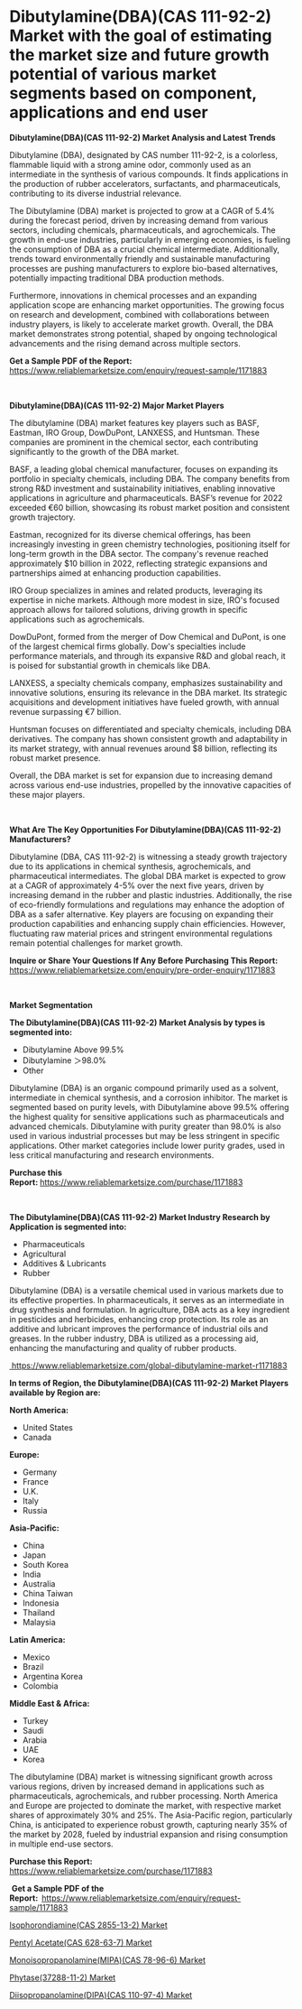 <p><h1>Dibutylamine(DBA)(CAS 111-92-2) Market with the goal of estimating the market size and future growth potential of various market segments based on component, applications and end user</h1></p><p><strong>Dibutylamine(DBA)(CAS 111-92-2) Market Analysis and Latest Trends</strong></p>
<p><p>Dibutylamine (DBA), designated by CAS number 111-92-2, is a colorless, flammable liquid with a strong amine odor, commonly used as an intermediate in the synthesis of various compounds. It finds applications in the production of rubber accelerators, surfactants, and pharmaceuticals, contributing to its diverse industrial relevance.</p><p>The Dibutylamine (DBA) market is projected to grow at a CAGR of 5.4% during the forecast period, driven by increasing demand from various sectors, including chemicals, pharmaceuticals, and agrochemicals. The growth in end-use industries, particularly in emerging economies, is fueling the consumption of DBA as a crucial chemical intermediate. Additionally, trends toward environmentally friendly and sustainable manufacturing processes are pushing manufacturers to explore bio-based alternatives, potentially impacting traditional DBA production methods.</p><p>Furthermore, innovations in chemical processes and an expanding application scope are enhancing market opportunities. The growing focus on research and development, combined with collaborations between industry players, is likely to accelerate market growth. Overall, the DBA market demonstrates strong potential, shaped by ongoing technological advancements and the rising demand across multiple sectors.</p></p>
<p><strong>Get a Sample PDF of the Report:&nbsp;</strong> <a href="https://www.reliablemarketsize.com/enquiry/request-sample/1171883?utm_campaign=2095&utm_medium=2&utm_source=Github&utm_content=ia&utm_term=03042025&utm_id=dibutylaminedbacas-111-92-2">https://www.reliablemarketsize.com/enquiry/request-sample/1171883</a></p>
<p>&nbsp;</p>
<p><strong>Dibutylamine(DBA)(CAS 111-92-2) Major Market Players</strong></p>
<p><p>The dibutylamine (DBA) market features key players such as BASF, Eastman, IRO Group, DowDuPont, LANXESS, and Huntsman. These companies are prominent in the chemical sector, each contributing significantly to the growth of the DBA market.</p><p>BASF, a leading global chemical manufacturer, focuses on expanding its portfolio in specialty chemicals, including DBA. The company benefits from strong R&D investment and sustainability initiatives, enabling innovative applications in agriculture and pharmaceuticals. BASF’s revenue for 2022 exceeded €60 billion, showcasing its robust market position and consistent growth trajectory.</p><p>Eastman, recognized for its diverse chemical offerings, has been increasingly investing in green chemistry technologies, positioning itself for long-term growth in the DBA sector. The company's revenue reached approximately $10 billion in 2022, reflecting strategic expansions and partnerships aimed at enhancing production capabilities.</p><p>IRO Group specializes in amines and related products, leveraging its expertise in niche markets. Although more modest in size, IRO's focused approach allows for tailored solutions, driving growth in specific applications such as agrochemicals.</p><p>DowDuPont, formed from the merger of Dow Chemical and DuPont, is one of the largest chemical firms globally. Dow's specialties include performance materials, and through its expansive R&D and global reach, it is poised for substantial growth in chemicals like DBA.</p><p>LANXESS, a specialty chemicals company, emphasizes sustainability and innovative solutions, ensuring its relevance in the DBA market. Its strategic acquisitions and development initiatives have fueled growth, with annual revenue surpassing €7 billion.</p><p>Huntsman focuses on differentiated and specialty chemicals, including DBA derivatives. The company has shown consistent growth and adaptability in its market strategy, with annual revenues around $8 billion, reflecting its robust market presence.</p><p>Overall, the DBA market is set for expansion due to increasing demand across various end-use industries, propelled by the innovative capacities of these major players.</p></p>
<p>&nbsp;</p>
<p><strong>What Are The Key Opportunities For Dibutylamine(DBA)(CAS 111-92-2) Manufacturers?</strong></p>
<p><p>Dibutylamine (DBA, CAS 111-92-2) is witnessing a steady growth trajectory due to its applications in chemical synthesis, agrochemicals, and pharmaceutical intermediates. The global DBA market is expected to grow at a CAGR of approximately 4-5% over the next five years, driven by increasing demand in the rubber and plastic industries. Additionally, the rise of eco-friendly formulations and regulations may enhance the adoption of DBA as a safer alternative. Key players are focusing on expanding their production capabilities and enhancing supply chain efficiencies. However, fluctuating raw material prices and stringent environmental regulations remain potential challenges for market growth.</p></p>
<p><strong>Inquire or Share Your Questions If Any Before Purchasing This Report:</strong> <a href="https://www.reliablemarketsize.com/enquiry/pre-order-enquiry/1171883?utm_campaign=2095&utm_medium=2&utm_source=Github&utm_content=ia&utm_term=03042025&utm_id=dibutylaminedbacas-111-92-2">https://www.reliablemarketsize.com/enquiry/pre-order-enquiry/1171883</a></p>
<p>&nbsp;</p>
<p><strong>Market Segmentation</strong></p>
<p><strong>The Dibutylamine(DBA)(CAS 111-92-2) Market Analysis by types is segmented into:</strong></p>
<p><ul><li>Dibutylamine Above 99.5%</li><li>Dibutylamine ＞98.0%</li><li>Other</li></ul></p>
<p><p>Dibutylamine (DBA) is an organic compound primarily used as a solvent, intermediate in chemical synthesis, and a corrosion inhibitor. The market is segmented based on purity levels, with Dibutylamine above 99.5% offering the highest quality for sensitive applications such as pharmaceuticals and advanced chemicals. Dibutylamine with purity greater than 98.0% is also used in various industrial processes but may be less stringent in specific applications. Other market categories include lower purity grades, used in less critical manufacturing and research environments.</p></p>
<p><strong>Purchase this Report:&nbsp;</strong><a href="https://www.reliablemarketsize.com/purchase/1171883?utm_campaign=2095&utm_medium=2&utm_source=Github&utm_content=ia&utm_term=03042025&utm_id=dibutylaminedbacas-111-92-2">https://www.reliablemarketsize.com/purchase/1171883</a></p>
<p>&nbsp;</p>
<p><strong>The Dibutylamine(DBA)(CAS 111-92-2) Market Industry Research by Application is segmented into:</strong></p>
<p><ul><li>Pharmaceuticals</li><li>Agricultural</li><li>Additives & Lubricants</li><li>Rubber</li></ul></p>
<p><p>Dibutylamine (DBA) is a versatile chemical used in various markets due to its effective properties. In pharmaceuticals, it serves as an intermediate in drug synthesis and formulation. In agriculture, DBA acts as a key ingredient in pesticides and herbicides, enhancing crop protection. Its role as an additive and lubricant improves the performance of industrial oils and greases. In the rubber industry, DBA is utilized as a processing aid, enhancing the manufacturing and quality of rubber products.</p></p>
<p><a href="https://www.reliablemarketsize.com/global-dibutylamine-market-r1171883?utm_campaign=2095&utm_medium=2&utm_source=Github&utm_content=ia&utm_term=03042025&utm_id=dibutylaminedbacas-111-92-2">&nbsp;https://www.reliablemarketsize.com/global-dibutylamine-market-r1171883</a></p>
<p><strong>In terms of Region, the Dibutylamine(DBA)(CAS 111-92-2) Market Players available by Region are:</strong></p>
<p>
    <p> <strong> North America: </strong>
        <ul>
            <li>United States</li>
            <li>Canada</li>
        </ul>
        </p> 
    <p> <strong> Europe: </strong>
        <ul>
            <li>Germany</li>
            <li>France</li>
            <li>U.K.</li>
            <li>Italy</li>
            <li>Russia</li>
        </ul>
        </p> 
    <p> <strong> Asia-Pacific: </strong>
        <ul>
            <li>China</li>
            <li>Japan</li>
            <li>South Korea</li>
            <li>India</li>
            <li>Australia</li>
            <li>China Taiwan</li>
            <li>Indonesia</li>
            <li>Thailand</li>
            <li>Malaysia</li>
        </ul>
        </p> 
    <p> <strong> Latin America: </strong>
        <ul>
            <li>Mexico</li>
            <li>Brazil</li>
            <li>Argentina Korea</li>
            <li>Colombia</li>
        </ul>
        </p> 
    <p> <strong> Middle East & Africa: </strong>
        <ul>
            <li>Turkey</li>
            <li>Saudi</li>
            <li>Arabia</li>
            <li>UAE</li>
            <li>Korea</li>
        </ul>
    </p>
    </p>
<p><p>The dibutylamine (DBA) market is witnessing significant growth across various regions, driven by increased demand in applications such as pharmaceuticals, agrochemicals, and rubber processing. North America and Europe are projected to dominate the market, with respective market shares of approximately 30% and 25%. The Asia-Pacific region, particularly China, is anticipated to experience robust growth, capturing nearly 35% of the market by 2028, fueled by industrial expansion and rising consumption in multiple end-use sectors.</p></p>
<p><strong>Purchase this Report: </strong><a href="https://www.reliablemarketsize.com/purchase/1171883?utm_campaign=2095&utm_medium=2&utm_source=Github&utm_content=ia&utm_term=03042025&utm_id=dibutylaminedbacas-111-92-2">https://www.reliablemarketsize.com/purchase/1171883</a></p>
<p>&nbsp;<strong>Get a Sample PDF of the Report:&nbsp;&nbsp;</strong><a href="https://www.reliablemarketsize.com/enquiry/request-sample/1171883?utm_campaign=2095&utm_medium=2&utm_source=Github&utm_content=ia&utm_term=03042025&utm_id=dibutylaminedbacas-111-92-2">https://www.reliablemarketsize.com/enquiry/request-sample/1171883</a></p>
<p><strong></strong></p>
<p><p><a href="https://github.com/tandyorandby/Market-Research-Report-List-1/blob/main/isophorondiaminecas-2855-13-2-market.md?utm_campaign=2095&utm_medium=2&utm_source=Github&utm_content=ia&utm_term=03042025&utm_id=dibutylaminedbacas-111-92-2">Isophorondiamine(CAS 2855-13-2) Market</a></p><p><a href="https://github.com/parthplagaf6/Market-Research-Report-List-1/blob/main/pentyl-acetatecas-628-63-7-market.md?utm_campaign=2095&utm_medium=2&utm_source=Github&utm_content=ia&utm_term=03042025&utm_id=dibutylaminedbacas-111-92-2">Pentyl Acetate(CAS 628-63-7) Market</a></p><p><a href="https://github.com/abararybar2x/Market-Research-Report-List-1/blob/main/monoisopropanolaminemipacas-78-96-6-market.md?utm_campaign=2095&utm_medium=2&utm_source=Github&utm_content=ia&utm_term=03042025&utm_id=dibutylaminedbacas-111-92-2">Monoisopropanolamine(MIPA)(CAS 78-96-6) Market</a></p><p><a href="https://github.com/janskudiony/Market-Research-Report-List-1/blob/main/phytase37288-11-2-market.md?utm_campaign=2095&utm_medium=2&utm_source=Github&utm_content=ia&utm_term=03042025&utm_id=dibutylaminedbacas-111-92-2">Phytase(37288-11-2) Market</a></p><p><a href="https://github.com/estaykaleslo/Market-Research-Report-List-1/blob/main/diisopropanolaminedipacas-110-97-4-market.md?utm_campaign=2095&utm_medium=2&utm_source=Github&utm_content=ia&utm_term=03042025&utm_id=dibutylaminedbacas-111-92-2">Diisopropanolamine(DIPA)(CAS 110-97-4) Market</a></p></p>